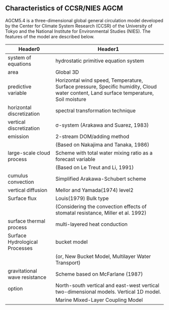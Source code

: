 ## Characteristics of CCSR/NIES AGCM

AGCM5.4 is a three-dimensional global general circulation model developed by the Center for Climate System Research (CCSR) of the University of Tokyo and the National Institute for Environmental Studies (NIES). The features of the model are described below.

| Header0 | Header1 |
| ------- | ------- |
| system of equations | hydrostatic primitive equation system |
| area | Global 3D |
| predictive variable | Horizontal wind speed, Temperature, Surface pressure, Specific humidity, Cloud water content, Land surface temperature, Soil moisture |
| horizontal discretization | spectral transformation technique |
| vertical discretization | σ-system (Arakawa and Suarez, 1983) |
| emission | 2-stream DOM/adding method |
|  | (Based on Nakajima and Tanaka, 1986) |
| large-scale cloud process | Scheme with total water mixing ratio as a forecast variable |
|  | (Based on Le Treut and Li, 1991) |
| cumulus convection | Simplified Arakawa-Schubert scheme |
| vertical diffusion | Mellor and Yamada(1974) level2 |
| Surface flux | Louis(1979) Bulk type |
|  | (Considering the convection effects of stomatal resistance, Miller et al. 1992) |
| surface thermal process | multi-layered heat conduction |
| Surface Hydrological Processes | bucket model |
|  | (or, New Bucket Model, Multilayer Water Transport) |
| gravitational wave resistance | Scheme based on     McFarlane (1987) |
| option | North-south vertical and east-west vertical two-dimensional models. Vertical 1D model. |
|  | Marine Mixed-Layer Coupling Model |
